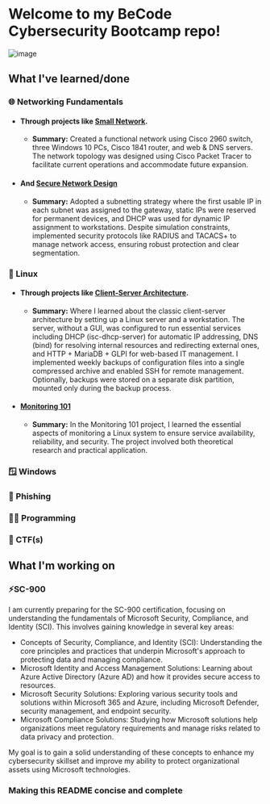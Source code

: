 # Welcome to my BeCode Cybersecurity Bootcamp repo!

![image](https://64.media.tumblr.com/837801e61930c71361776ed1bca8a684/aa2bdf88bfa64ea3-33/s640x960/86cd932f069d5fa86218b1dbbd867232d92323fe.jpg)

## What I've learned/done

### 🌐 Networking Fundamentals

- #### Through projects like [Small Network](https://github.com/pindjouf/BXL-Cyber-Camp/tree/main/Networkk/Small-Network).

    - **Summary:** Created a functional network using Cisco 2960 switch, three Windows 10 PCs, Cisco 1841 router, and web & DNS servers. The network topology was designed using Cisco Packet Tracer to facilitate current operations and accommodate future expansion.

- #### And [Secure Network Design](https://github.com/pindjouf/BXL-Cyber-Camp/tree/main/Networkk/secure_network_design) 

    - **Summary:** Adopted a subnetting strategy where the first usable IP in each subnet was assigned to the gateway, static IPs were reserved for permanent devices, and DHCP was used for dynamic IP assignment to workstations. Despite simulation constraints, implemented security protocols like RADIUS and TACACS+ to manage network access, ensuring robust protection and clear segmentation.

### 🐧 Linux

- #### Through projects like [Client-Server Architecture](https://github.com/pindjouf/BXL-Cyber-Camp/tree/main/Linuxx/projects/linux_client_server_project).

    - **Summary:** Where I learned about the classic client-server architecture by setting up a Linux server and a workstation. The server, without a GUI, was configured to run essential services including DHCP (isc-dhcp-server) for automatic IP addressing, DNS (bind) for resolving internal resources and redirecting external ones, and HTTP + MariaDB + GLPI for web-based IT management. I implemented weekly backups of configuration files into a single compressed archive and enabled SSH for remote management. Optionally, backups were stored on a separate disk partition, mounted only during the backup process.

- #### [Monitoring 101](https://github.com/pindjouf/BXL-Cyber-Camp/tree/main/Linuxx/projects/monitoring_101)

    - **Summary:** In the Monitoring 101 project, I learned the essential aspects of monitoring a Linux system to ensure service availability, reliability, and security. The project involved both theoretical research and practical application.

### 🪟 Windows

### 🎣 Phishing

### 👨‍💻 Programming

### 🚩 CTF(s)

## What I'm working on

### ⚡SC-900

I am currently preparing for the SC-900 certification, focusing on understanding the fundamentals of Microsoft Security, Compliance, and Identity (SCI). This involves gaining knowledge in several key areas:

- Concepts of Security, Compliance, and Identity (SCI): Understanding the core principles and practices that underpin Microsoft's approach to protecting data and managing compliance.
- Microsoft Identity and Access Management Solutions: Learning about Azure Active Directory (Azure AD) and how it provides secure access to resources.
- Microsoft Security Solutions: Exploring various security tools and solutions within Microsoft 365 and Azure, including Microsoft Defender, security management, and endpoint security.
- Microsoft Compliance Solutions: Studying how Microsoft solutions help organizations meet regulatory requirements and manage risks related to data privacy and protection.

My goal is to gain a solid understanding of these concepts to enhance my cybersecurity skillset and improve my ability to protect organizational assets using Microsoft technologies.

### Making this README concise and complete
